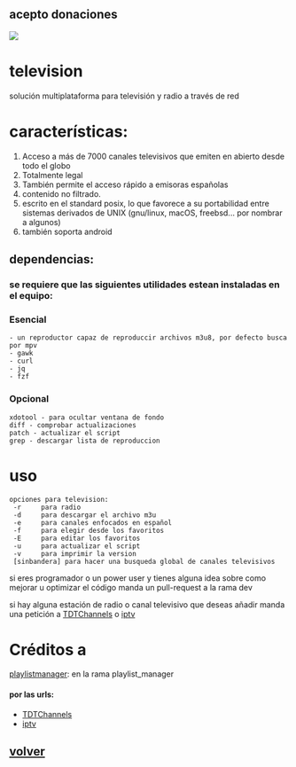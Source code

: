 ## acepto donaciones
<a href="https://www.paypal.me/60nza10"><img src="https://img.shields.io/badge/don-paypal-blue"></a> 

# television

solución multiplataforma para televisión y radio a través de red

# características:
1. Acceso a más de 7000 canales televisivos que emiten en abierto desde todo el globo
2. Totalmente legal
3. También permite el acceso rápido a emisoras españolas
4. contenido no filtrado.
5. escrito en el standard posix, lo que favorece a su portabilidad entre sistemas derivados de UNIX (gnu/linux, macOS, freebsd... por nombrar a algunos)
6. también soporta android

## dependencias:
### se requiere que las siguientes utilidades estean instaladas en el equipo:

### Esencial

```text
- un reproductor capaz de reproduccir archivos m3u8, por defecto busca por mpv
- gawk
- curl
- jq
- fzf
```

### Opcional

```text
xdotool - para ocultar ventana de fondo
diff - comprobar actualizaciones
patch - actualizar el script
grep - descargar lista de reproduccion
```
# uso

```text
opciones para television:
 -r     para radio
 -d     para descargar el archivo m3u
 -e     para canales enfocados en español
 -f     para elegir desde los favoritos
 -E     para editar los favoritos
 -u     para actualizar el script
 -v     para imprimir la version
 [sinbandera] para hacer una busqueda global de canales televisivos
 ```

si eres programador o un power user y tienes alguna idea sobre como mejorar u optimizar el código manda un pull-request a la rama dev

si hay alguna estación de radio o canal televisivo que deseas añadir manda una petición a [TDTChannels](https://github.com/LaQuay/TDTChannels) o [iptv](https://github.com/iptv-org/iptv)

# Créditos a
[playlistmanager](https://github.com/jonniek/mpv-playlistmanager): en la rama playlist_manager

#### por las urls:

- [TDTChannels](https://github.com/LaQuay/TDTChannels)
- [iptv](https://github.com/iptv-org/iptv)

## [**volver**](./)

